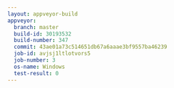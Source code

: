 ```yaml
---
layout: appveyor-build
appveyor:
  branch: master
  build-id: 30193532
  build-number: 347
  commit: 43ae01a73c514651db67a6aaae3bf9557ba46239
  job-id: avjsj1ltlotvors5
  job-number: 3
  os-name: Windows
  test-result: 0
---
```

